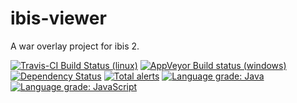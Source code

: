 # ibis-viewer

A war overlay project for ibis 2.

[![Travis-CI Build Status (linux)](https://travis-ci.org/B3Partners/flamingo-ibis.svg?branch=master)](https://travis-ci.org/B3Partners/flamingo-ibis)
[![AppVeyor Build status (windows)](https://ci.appveyor.com/api/projects/status/q1ot2g75acadrbw0/branch/master?svg=true)](https://ci.appveyor.com/project/mprins/flamingo-ibis/branch/master)
[![Dependency Status](https://dependencyci.com/github/B3Partners/flamingo-ibis/badge)](https://dependencyci.com/github/B3Partners/flamingo-ibis)
[![Total alerts](https://img.shields.io/lgtm/alerts/g/B3Partners/flamingo-ibis.svg?logo=lgtm&logoWidth=18)](https://lgtm.com/projects/g/B3Partners/flamingo-ibis/alerts/)
[![Language grade: Java](https://img.shields.io/lgtm/grade/java/g/B3Partners/flamingo-ibis.svg?logo=lgtm&logoWidth=18)](https://lgtm.com/projects/g/B3Partners/flamingo-ibis/context:java)
[![Language grade: JavaScript](https://img.shields.io/lgtm/grade/javascript/g/B3Partners/flamingo-ibis.svg?logo=lgtm&logoWidth=18)](https://lgtm.com/projects/g/B3Partners/flamingo-ibis/context:javascript)
